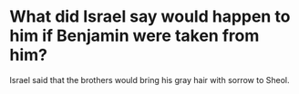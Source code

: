# What did Israel say would happen to him if Benjamin were taken from him?

Israel said that the brothers would bring his gray hair with sorrow to Sheol.
